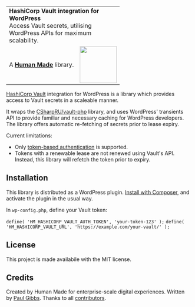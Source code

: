 <table width="100%">
	<tr>
		<td align="left" width="70" colspan="2">
			<strong>HashiCorp Vault integration for WordPress</strong><br />
			Access Vault secrets, utilising WordPress APIs for maximum scalability.
		</td>
	</tr>
	<tr>
		<td>
			A <strong><a href="https://humanmade.com/">Human Made</a></strong> library.
		</td>
		<td align="center">
			<img src="https://humanmade.com/content/themes/hmnmd/assets/images/hm-logo.svg" width="100" />
		</td>
	</tr>
</table>

[HashiCorp Vault](https://www.vaultproject.io) integration for WordPress is a library which provides access to Vault secrets in a scaleable manner.

It wraps the [CSharpRU/vault-php](https://github.com/CSharpRU/vault-php) library, and uses WordPress' transients API to provide familiar and necessary caching for WordPress developers. The library offers automatic re-fetching of secrets prior to lease expiry.

Current limitations:
 * Only [token-based authentication](https://learn.hashicorp.com/vault/getting-started/authentication#tokens) is supported.
 * Tokens with a renewable lease are not renewed using Vault's API. Instead, this library will refetch the token prior to expiry.

## Installation
This library is distributed as a WordPress plugin. [Install with Composer](https://getcomposer.org/doc/01-basic-usage.md#installing-dependencies), and activate the plugin in the usual way.

In `wp-config.php`, define your Vault token:

`define( 'HM_HASHICORP_VAULT_AUTH_TOKEN', 'your-token-123' );`
`define( 'HM_HASHICORP_VAULT_URL', 'https://example.com/your-vault/' );`

## License
This project is made availabile with the MIT license.

## Credits
Created by Human Made for enterprise-scale digital experiences. Written by [Paul Gibbs](https://github.com/paulgibbs). Thanks to all [contributors](https://github.com/humanmade/hashicorp-vault/graphs/contributors).
